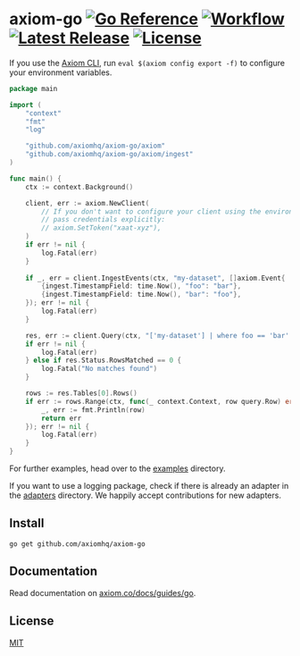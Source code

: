 # axiom-go [![Go Reference][gopkg_badge]][gopkg] [![Workflow][workflow_badge]][workflow] [![Latest Release][release_badge]][release] [![License][license_badge]][license]

If you use the [Axiom CLI](https://github.com/axiomhq/cli), run
`eval $(axiom config export -f)` to configure your environment variables.

```go
package main

import (
    "context"
    "fmt"
    "log"

    "github.com/axiomhq/axiom-go/axiom"
    "github.com/axiomhq/axiom-go/axiom/ingest"
)

func main() {
    ctx := context.Background()

    client, err := axiom.NewClient(
        // If you don't want to configure your client using the environment,
        // pass credentials explicitly:
        // axiom.SetToken("xaat-xyz"),
    )
    if err != nil {
        log.Fatal(err)
    }
    
    if _, err = client.IngestEvents(ctx, "my-dataset", []axiom.Event{
        {ingest.TimestampField: time.Now(), "foo": "bar"},
        {ingest.TimestampField: time.Now(), "bar": "foo"},
    }); err != nil {
        log.Fatal(err)
    }

    res, err := client.Query(ctx, "['my-dataset'] | where foo == 'bar' | limit 100")
    if err != nil {
        log.Fatal(err)
    } else if res.Status.RowsMatched == 0 {
        log.Fatal("No matches found")
    }

    rows := res.Tables[0].Rows()
    if err := rows.Range(ctx, func(_ context.Context, row query.Row) error {
        _, err := fmt.Println(row)
        return err
    }); err != nil {
        log.Fatal(err)
    }
}
```

For further examples, head over to the [examples](examples) directory.

If you want to use a logging package, check if there is already an adapter in
the [adapters](adapters) directory. We happily accept contributions for new
adapters.


## Install

```shell
go get github.com/axiomhq/axiom-go
```

## Documentation

Read documentation on [axiom.co/docs/guides/go](https://axiom.co/docs/guides/go).

## License

[MIT](LICENSE)

<!-- Badges -->

[gopkg]: https://pkg.go.dev/github.com/axiomhq/axiom-go
[gopkg_badge]: https://img.shields.io/badge/doc-reference-007d9c?logo=go&logoColor=white
[workflow]: https://github.com/axiomhq/axiom-go/actions/workflows/push.yaml
[workflow_badge]: https://img.shields.io/github/actions/workflow/status/axiomhq/axiom-go/push.yaml?branch=main&ghcache=unused
[release]: https://github.com/axiomhq/axiom-go/releases/latest
[release_badge]: https://img.shields.io/github/release/axiomhq/axiom-go.svg?ghcache=unused
[license]: https://opensource.org/licenses/MIT
[license_badge]: https://img.shields.io/github/license/axiomhq/axiom-go.svg?color=blue&ghcache=unused
